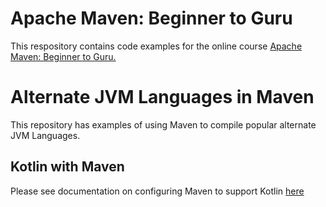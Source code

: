 # Apache Maven: Beginner to Guru

This respository contains code examples for the online course [Apache Maven: Beginner to Guru.](https://www.udemy.com/draft/2043700/?couponCode=GITHUB_REPO)

# Alternate JVM Languages in Maven

This repository has examples of using Maven to compile popular alternate JVM Languages.

## Kotlin with Maven

Please see documentation on configuring Maven to support Kotlin [here](https://kotlinlang.org/docs/reference/using-maven.html)
